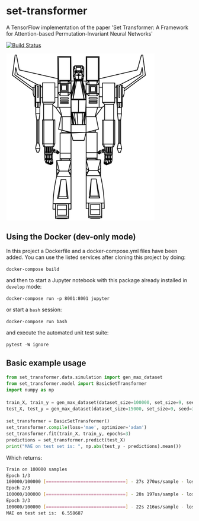 # set-transformer
A TensorFlow implementation of the paper 'Set Transformer: A Framework for Attention-based Permutation-Invariant Neural Networks'

[![Build Status](https://travis-ci.com/arrigonialberto86/set_transformer.svg?branch=master)](https://travis-ci.com/arrigonialberto86/set_transformer)

<img src="imgs/transformer.png" alt="Image not found" width="400"/>

## Using the Docker (dev-only mode)

In this project a Dockerfile and a docker-compose.yml files have been added. You can use the listed services after cloning this project by doing:

```docker-compose build```

and then to start a Jupyter notebook with this package already installed in `develop` mode:

```docker-compose run -p 8001:8001 jupyter```

or start a `bash` session:

```docker-compose run bash```

and execute the automated unit test suite:

```pytest -W ignore```

## Basic example usage

```python
from set_transformer.data.simulation import gen_max_dataset
from set_transformer.model import BasicSetTransformer
import numpy as np

train_X, train_y = gen_max_dataset(dataset_size=100000, set_size=9, seed=1)
test_X, test_y = gen_max_dataset(dataset_size=15000, set_size=9, seed=3)

set_transformer = BasicSetTransformer()
set_transformer.compile(loss='mae', optimizer='adam')
set_transformer.fit(train_X, train_y, epochs=3)
predictions = set_transformer.predict(test_X)
print("MAE on test set is: ", np.abs(test_y - predictions).mean())
```

Which returns:

```bash
Train on 100000 samples
Epoch 1/3
100000/100000 [==============================] - 27s 270us/sample - loss: 32.8959
Epoch 2/3
100000/100000 [==============================] - 20s 197us/sample - loss: 6.6131
Epoch 3/3
100000/100000 [==============================] - 22s 216us/sample - loss: 6.6121
MAE on test set is:  6.558687
```